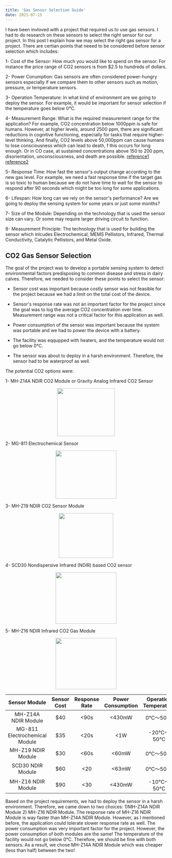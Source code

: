 ```yaml
---
title: 'Gas Sensor Selection Guide'
date: 2021-07-15
---
```


I have been invloved with a project that required us to use gas sensors. I had to do research on these sensors to select the right sensor for our project. In this post I explain how we may select the right gas sensor for a project. There are certian points that neeed to be considered before sensor selection which includes:

1- Cost of the Sensor: How much you would like to spend on the sensor. For instance the price range of CO2 sensors is from $2.5 to hundreds of dollars.

2- Power Conumption: Gas sensors are often considered power-hungry sensors especially if we compare them to other sensors such as motion, pressure, or temperature sensors.

3- Operation Temperature: In what kind of environment are we going to deploy the sensor. For example, it would be important for sensor selection if the temperature goes below 0℃.

4- Measurement Range: What is the required measurement range for the application? For example, CO2 concentration below 1000ppm is safe for humans. However, at higher levels, around 2500 ppm, there are significant reductions in cognitive functioning, especially for tasks that require higher-level thinking. And finally, CO2 levels above 50,000ppm can cause humans to lose consciousness which can lead to death, f this occurs for long enough. Or in CO case, at sustained concentrations above 150 to 200 ppm, disorientation, unconsciousness, and death are possible. [reference1](https://learn.kaiterra.com/en/air-academy/is-carbon-dioxide-harmful-to-people) [reference2](https://www.cpsc.gov/Safety-Education/Safety-Education-Centers/Carbon-Monoxide-Information-Center/Carbon-Monoxide-Questions-and-Answers)

5- Response Time: How fast the sensor's output change according to the new gas level. For example, we need a fast response time if the target gas is so toxic to human because we do not have time to wait for the sensor to respond after 90 seconds which might be too long for some applications.

6- Lifespan: How long can we rely on the sensor's performance? Are we going to deploy the sensing system for some years or just some months?

7- Size of the Module: Depending on the technology that is used the sensor size can vary. Or some may require larger driving circuit to function.

8- Measurement Principle: The technology that is used for building the sensor which inlcudes Electrochemical, MEMS Pellistors, Infrared, Thermal Conductivity, Catalytic Pellistors, and Metal Oxide.


## CO2 Gas Sensor Selection
The goal of the project was to develop a portable sensing system to detect environmental factors predisposing to common disease and stress in dairy calves. Therefore, we needed to consider these points to select the sensor:

  - Sensor cost was important because costly sensor was not feasible for the project because we had a limit on the total cost of the device.
  
  - Sensor's response rate was not an important factor for the project since the goal was to log the average CO2 concentration over time. Measurement range was not a critical factor for this application as well.
  
  - Power consumption of the sensor was important because the system was portable and we had to power the device with a battery.

  - The facility was eqqupped with heaters, and the temperature would not go below 0℃. 

  - The sensor was about to deploy in a harsh environment. Therefore, the sensor had to be waterproof as well.

The potential CO2 options were:

  1- MH-Z14A NDIR CO2 Module or Gravity Analog Infrared CO2 Sensor
  <p align="center">
  <img width="180" height="150" src="https://user-images.githubusercontent.com/45086751/129488385-c0311048-ae0f-4949-8194-401621b754da.png">
  </p> 
  
  2- MG-811 Electrochemical Sensor
<p align="center">
  <img width="190" height="150" src="https://user-images.githubusercontent.com/45086751/129488562-bc95f80b-2d58-4ed1-be62-d5a89cd671ee.png">
</p> 

  3- MH-Z19 NDIR CO2 Sensor Module
 <p align="center">
  <img width="170" height="140" src="https://user-images.githubusercontent.com/45086751/129488629-0e957fa7-23a9-42b8-a257-ca7284d6e87c.png">
</p> 

  4- SCD30 Nondispersive Infrared (NDIR) based CO2 sensor
 <p align="center">
  <img width="190" height="160" src="https://user-images.githubusercontent.com/45086751/129488759-943becbd-3ca0-4ecd-ae02-a960bb8c9987.png">
</p> 

  5- MH-Z16 NDIR Infrared CO2 Gas Module
   <p align="center">
  <img width="190" height="160" src="https://user-images.githubusercontent.com/45086751/129490123-5ddfb4b3-d0d8-4ed2-8c22-71053afa4118.png">
</p> 


| Sensor Module                     | Sensor Cost | Response Rate| Power Consumption |  Operation Temperature   | Measurement Range  | Harsh Environment
| :---:                             |    :----:   |        :---: | :----:            |         :---:            |   :---:            | :---:            |
| MH-Z14A NDIR Module               | $40         | <90s         |<430mW             |       0℃～50℃          |    0～5000 ppm      | Yes              |
| MG-811 Electrochemical Module     | $35         | <20s         |<1W                |        -20℃～50℃       |    0～10000 ppm     | No               |
| MH-Z19 NDIR Module                | $30         | <60s         |<60mW              |        0℃～50℃         |    0～5000 ppm      | No               |
| SCD30 NDIR Module                 | $60         | <20          |<63mW              |        0℃～50℃         |    0～40000 ppm     | No               |
| MH-Z16 NDIR Module                | $90         | <30          |<430mW             |        -10℃～50℃       |    0～5000 ppm      | Yes              |

Based on the project requirements, we had to deploy the sensor in a harsh environment. Therefore, we came down to two choices: 1)MH-Z14A NDIR Module 2) MH-Z16 NDIR Module. The response rate of MH-Z16 NDIR Module is way faster than MH-Z14A NDIR Module. However, as I mentioned before, the application could tolerate slower response rate as well. The power consumption was very important factor for the project. However, the power consumption of both modules are the same! The temperature of the facility would not go below 0℃. Therefore, we should be fine with both sensors.
As a result, we chose MH-Z14A NDIR Module which was cheaper (less than half) between the two! 
